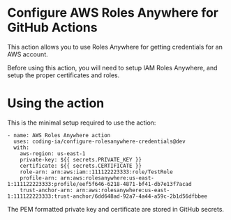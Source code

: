 # Configure AWS Roles Anywhere for GitHub Actions

This action allows you to use Roles Anywhere for getting credentials for an AWS account.

Before using this action, you will need to setup IAM Roles Anywhere, and setup the proper certificates and roles.

# Using the action

This is the minimal setup required to use the action:

```
- name: AWS Roles Anywhere action
  uses: coding-ia/configure-rolesanywhere-credentials@dev
  with:
    aws-region: us-east-1
    private-key: ${{ secrets.PRIVATE_KEY }}
    certificate: ${{ secrets.CERTIFICATE }}
    role-arn: arn:aws:iam::111122223333:role/TestRole
    profile-arn: arn:aws:rolesanywhere:us-east-1:111122223333:profile/eef5f646-6218-4871-bf41-db7e13f7acad
    trust-anchor-arn: arn:aws:rolesanywhere:us-east-1:111122223333:trust-anchor/6dd648ad-92a7-4a44-a59c-2b1d56dfbbee
```

The PEM formatted private key and certificate are stored in GitHub secrets.